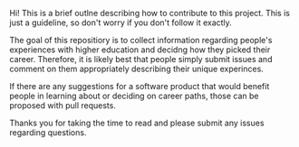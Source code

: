 Hi! This is a brief outlne describing how to contribute to this project. This is just a guideline, so don't worry if you don't follow it exactly.

The goal of this repositiory is to collect information regarding people's experiences with higher education and decidng how they picked their career. 
Therefore, it is likely best that people simply submit issues and comment on them appropriately describing their unique experinces. 

If there are any suggestions for a software product that would benefit people in learning about or deciding on career paths, those can be proposed with pull requests. 

Thanks you for taking the time to read and please submit any issues regarding questions. 
